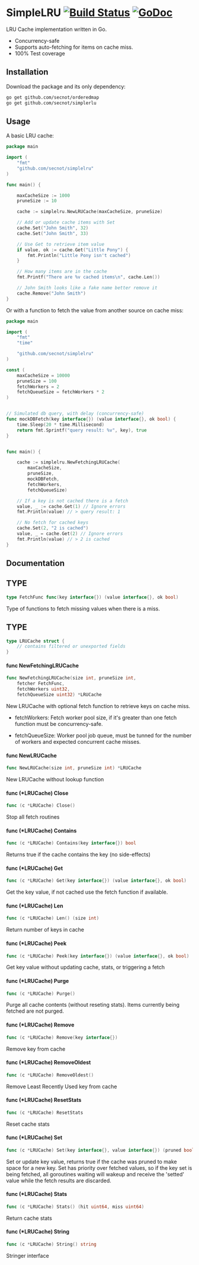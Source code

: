 # SimpleLRU  [![Build Status](https://travis-ci.org/secnot/simplelru.svg?branch=master)](https://travis-ci.org/secnot/simplelru) [![GoDoc](https://godoc.org/github.com/secnot/simplelru?status.svg)](http://godoc.org/github.com/secnot/simplelru)

LRU Cache implementation written in Go.

- Concurrency-safe
- Supports auto-fetching for items on cache miss.
- 100% Test coverage


## Installation

Download the package and its only dependency:

```bash
go get github.com/secnot/orderedmap
go get github.com/secnot/simplerlu
```

## Usage

A basic LRU cache:

```go
package main

import (
	"fmt"
	"github.com/secnot/simplelru"
)

func main() {

	maxCacheSize := 1000
	pruneSize := 10

	cache := simplelru.NewLRUCache(maxCacheSize, pruneSize)

	// Add or update cache items with Set
	cache.Set("John Smith", 32)
	cache.Set("John Smith", 33)

	// Use Get to retrieve item value
	if value, ok := cache.Get("Little Pony") {
		fmt.Println("Little Pony isn't cached")
	}

	// How many items are in the cache
	fmt.Printf("There are %v cached items\n", cache.Len())

	// John Smith looks like a fake name better remove it
	cache.Remove("John Smith")
}
```

Or with a function to fetch the value from another source on cache miss:

```go
package main

import (
	"fmt"
	"time"

	"github.com/secnot/simplelru"
)

const (
	maxCacheSize = 10000
	pruneSize = 100
	fetchWorkers = 2
	fetchQueueSize = fetchWorkers * 2
)


// Simulated db query, with delay (concurrency-safe)
func mockDBFetch(key interface{}) (value interface{}, ok bool) {
	time.Sleep(20 * time.Millisecond)
	return fmt.Sprintf("query result: %v", key), true
}


func main() {

	cache := simplelru.NewFetchingLRUCache(
		maxCacheSize,
		pruneSize,
		mockDBFetch,
		fetchWorkers,
		fetchQueueSize)

	// If a key is not cached there is a fetch
	value, _ := cache.Get(1) // Ignore errors
	fmt.Println(value) // > query result: 1

	// No fetch for cached keys
	cache.Set(2, "2 is cached")
	value, _ = cache.Get(2) // Ignore errors
	fmt.Println(value) // > 2 is cached
}
``` 


## Documentation

## TYPE

```go
type FetchFunc func(key interface{}) (value interface{}, ok bool)
```

Type of functions to fetch missing values when there is a miss.


## TYPE

```go
type LRUCache struct {
    // contains filtered or unexported fields
}
```

#### func NewFetchingLRUCache

```go
func NewFetchingLRUCache(size int, pruneSize int,
    fetcher FetchFunc,
    fetchWorkers uint32,
    fetchQueueSize uint32) *LRUCache
```    
	
New LRUCache with optional fetch function to retrieve keys on cache miss.

- fetchWorkers: Fetch worker pool size, if it's greater than one fetch function 
must be concurrency-safe.

- fetchQueueSize: Worker pool job queue, must be tunned for the number of workers 
and expected concurrent cache misses.


#### func NewLRUCache

```go
func NewLRUCache(size int, pruneSize int) *LRUCache
```

New LRUCache without lookup function


#### func (*LRUCache) Close

```go
func (c *LRUCache) Close()
```

Stop all fetch routines


#### func (*LRUCache) Contains

```go
func (c *LRUCache) Contains(key interface{}) bool
```

Returns true if the cache contains the key (no side-effects)


#### func (*LRUCache) Get

```go
func (c *LRUCache) Get(key interface{}) (value interface{}, ok bool)
```
    
Get the key value, if not cached use the fetch function if available.

#### func (*LRUCache) Len

```go
func (c *LRUCache) Len() (size int)
```

Return number of keys in cache


#### func (*LRUCache) Peek

```go
func (c *LRUCache) Peek(key interface{}) (value interface{}, ok bool)
```
    
Get key value without updating cache, stats, or triggering a fetch


#### func (*LRUCache) Purge

```go
func (c *LRUCache) Purge()
```

Purge all cache contents (without reseting stats). Items currently being
fetched are not purged.


#### func (*LRUCache) Remove

```go
func (c *LRUCache) Remove(key interface{})
```    

Remove key from cache


#### func (*LRUCache) RemoveOldest

```go
func (c *LRUCache) RemoveOldest()
```    

Remove Least Recently Used key from cache


#### func (*LRUCache) ResetStats

```go
func (c *LRUCache) ResetStats
```

Reset cache stats


#### func (*LRUCache) Set

```go
func (c *LRUCache) Set(key interface{}, value interface{}) (pruned bool)
```
    
Set or update key value, returns true if the cache was pruned to make
space for a new key. Set has priority over fetched values, so if the key
set is being fetched, all goroutines waiting will wakeup and receive the
'setted' value while the fetch results are discarded.


#### func (*LRUCache) Stats

```go
func (c *LRUCache) Stats() (hit uint64, miss uint64)
```    

Return cache stats


#### func (*LRUCache) String

```go
func (c *LRUCache) String() string
```
    
Stringer interface
